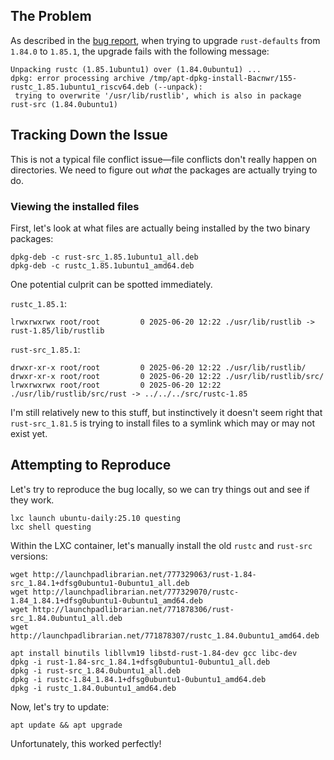 ## The Problem

As described in the [bug report](https://pad.lv/2119014), when trying to upgrade `rust-defaults` from `1.84.0` to `1.85.1`, the upgrade fails with the following message:

```
Unpacking rustc (1.85.1ubuntu1) over (1.84.0ubuntu1) ...
dpkg: error processing archive /tmp/apt-dpkg-install-Bacnwr/155-rustc_1.85.1ubuntu1_riscv64.deb (--unpack):
 trying to overwrite '/usr/lib/rustlib', which is also in package rust-src (1.84.0ubuntu1)
```

## Tracking Down the Issue

This is not a typical file conflict issue—file conflicts don't really happen on directories. We need to figure out _what_ the packages are actually trying to do.

### Viewing the installed files

First, let's look at what files are actually being installed by the two binary packages:

```shell
dpkg-deb -c rust-src_1.85.1ubuntu1_all.deb
dpkg-deb -c rustc_1.85.1ubuntu1_amd64.deb
```

One potential culprit can be spotted immediately.

`rustc_1.85.1`:

```
lrwxrwxrwx root/root         0 2025-06-20 12:22 ./usr/lib/rustlib -> rust-1.85/lib/rustlib
```

`rust-src_1.85.1`:

```
drwxr-xr-x root/root         0 2025-06-20 12:22 ./usr/lib/rustlib/
drwxr-xr-x root/root         0 2025-06-20 12:22 ./usr/lib/rustlib/src/
lrwxrwxrwx root/root         0 2025-06-20 12:22 ./usr/lib/rustlib/src/rust -> ../../../src/rustc-1.85
```

I'm still relatively new to this stuff, but instinctively it doesn't seem right that `rust-src_1.81.5` is trying to install files to a symlink which may or may not exist yet.

## Attempting to Reproduce

Let's try to reproduce the bug locally, so we can try things out and see if they work.

```shell
lxc launch ubuntu-daily:25.10 questing
lxc shell questing
```

Within the LXC container, let's manually install the old `rustc` and `rust-src` versions:

```shell
wget http://launchpadlibrarian.net/777329063/rust-1.84-src_1.84.1+dfsg0ubuntu1-0ubuntu1_all.deb
wget http://launchpadlibrarian.net/777329070/rustc-1.84_1.84.1+dfsg0ubuntu1-0ubuntu1_amd64.deb
wget http://launchpadlibrarian.net/771878306/rust-src_1.84.0ubuntu1_all.deb
wget http://launchpadlibrarian.net/771878307/rustc_1.84.0ubuntu1_amd64.deb

```

```shell
apt install binutils libllvm19 libstd-rust-1.84-dev gcc libc-dev
dpkg -i rust-1.84-src_1.84.1+dfsg0ubuntu1-0ubuntu1_all.deb
dpkg -i rust-src_1.84.0ubuntu1_all.deb
dpkg -i rustc-1.84_1.84.1+dfsg0ubuntu1-0ubuntu1_amd64.deb
dpkg -i rustc_1.84.0ubuntu1_amd64.deb
```

Now, let's try to update:

```shell
apt update && apt upgrade
```

Unfortunately, this worked perfectly!
